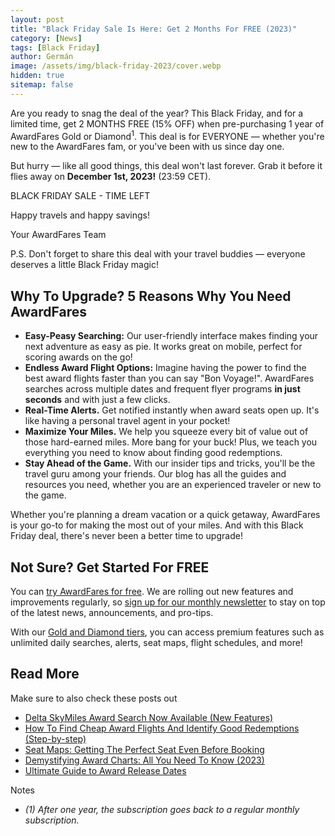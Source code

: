 ```yaml
---
layout: post
title: "Black Friday Sale Is Here: Get 2 Months For FREE (2023)"
category: [News]
tags: [Black Friday]
author: Germán
image: /assets/img/black-friday-2023/cover.webp
hidden: true
sitemap: false
---
```


Are you ready to snag the deal of the year? This Black Friday, and for a limited time, get 2 MONTHS FREE (15% OFF) when pre-purchasing 1 year of AwardFares Gold or Diamond<sup>1</sup>. This deal is for EVERYONE — whether you're new to the AwardFares fam, or you've been with us since day one.

But hurry — like all good things, this deal won't last forever. Grab it before it flies away on **December 1st, 2023!** (23:59 CET).

<div data-countdown="2023-12-01T22:59:00.000+02:00" class="black-friday">
  BLACK FRIDAY SALE - TIME LEFT
</div>

Happy travels and happy savings!

Your AwardFares Team

P.S. Don't forget to share this deal with your travel buddies — everyone deserves a little Black Friday magic!

## Why To Upgrade? 5 Reasons Why You Need AwardFares

- **Easy-Peasy Searching:** Our user-friendly interface makes finding your next adventure as easy as pie. It works great on mobile, perfect for scoring awards on the go!
- **Endless Award Flight Options:** Imagine having the power to find the best award flights faster than you can say "Bon Voyage!". AwardFares searches across multiple dates and frequent flyer programs **in just seconds** and with just a few clicks.
- **Real-Time Alerts.** Get notified instantly when award seats open up. It's like having a personal travel agent in your pocket!
- **Maximize Your Miles.** We help you squeeze every bit of value out of those hard-earned miles. More bang for your buck! Plus, we teach you everything you need to know about finding good redemptions.
- **Stay Ahead of the Game.** With our insider tips and tricks, you'll be the travel guru among your friends. Our blog has all the guides and resources you need, whether you are an experienced traveler or new to the game.

Whether you're planning a dream vacation or a quick getaway, AwardFares is your go-to for making the most out of your miles. And with this Black Friday deal, there's never been a better time to upgrade!

## Not Sure? Get Started For FREE

You can [try AwardFares for free](https://awardfares.com/). We are rolling out new features and improvements regularly, so [sign up for our monthly newsletter](https://awardfares.com/newsletter) to stay on top of the latest news, announcements, and pro-tips.

With our [Gold and Diamond tiers](https://awardfares.com/pricing), you can access premium features such as unlimited daily searches, alerts, seat maps, flight schedules, and more!

## Read More

Make sure to also check these posts out

- [Delta SkyMiles Award Search Now Available (New Features)](https://blog.awardfares.com/introducing-delta)
- [How To Find Cheap Award Flights And Identify Good Redemptions (Step-by-step)](https://blog.awardfares.com/how-to-find-cheap-award-flights/)
- [Seat Maps: Getting The Perfect Seat Even Before Booking](https://blog.awardfares.com/seatmaps-guide/)
- [Demystifying Award Charts: All You Need To Know (2023)](https://blog.awardfares.com/demystifying-award-charts/)
- [Ultimate Guide to Award Release Dates](https://blog.awardfares.com/ultimate-guide-to-award-release-dates)

Notes

- *(1) After one year, the subscription goes back to a regular monthly subscription.*

<script src="/assets/js/countdown.js"></script>